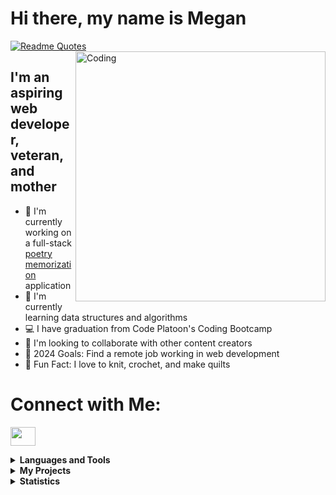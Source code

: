 <h1> Hi there, my name is Megan</h1>

[![Readme Quotes](https://quotes-github-readme.vercel.app/api?type=horizontal&theme=dark)](https://github.com/piyushsuthar/github-readme-quotes)
<img align="right" alt="Coding" width="400" src="https://media.tenor.com/GYW1mlH5CRoAAAAi/gabby-knitting.gif">

## I'm an aspiring web developer, veteran, and mother
- 📓 I'm currently working on a full-stack [poetry memorization](https://thequiltingriverotter.github.io/PoetryMemorization/) application
- 🐍 I'm currently learning data structures and algorithms
- 💻 I have graduation from Code Platoon's Coding Bootcamp 
- 🤝 I'm looking to collaborate with other content creators
- 📆 2024 Goals: Find a remote job working in web development
- 🧶 Fun Fact: I love to knit, crochet, and make quilts
  

# Connect with Me:
<p align="left">
<a href="www.linkedin.com/in/megan-buck-63112327b" target="blank"><img align="center" src="https://cdn.jsdelivr.net/npm/simple-icons@3.0.1/icons/linkedin.svg" alt="" height="30" width="40" /></a>
</p>


<details>
<summary><b> Languages and Tools  </b></summary>
  
![Visual Studio Code](https://img.shields.io/badge/Visual%20Studio%20Code-0078d7.svg?style=for-the-badge&logo=visual-studio-code&logoColor=white)
![HTML5](https://img.shields.io/badge/html5-%23E34F26.svg?style=for-the-badge&logo=html5&logoColor=white)
![CSS3](https://img.shields.io/badge/css3-%231572B6.svg?style=for-the-badge&logo=css3&logoColor=white)
![JavaScript](https://img.shields.io/badge/javascript-%23323330.svg?style=for-the-badge&logo=javascript&logoColor=%23F7DF1E)
![Python](https://img.shields.io/badge/python-3670A0?style=for-the-badge&logo=python&logoColor=ffdd54)
![React](https://img.shields.io/badge/react-%2320232a.svg?style=for-the-badge&logo=react&logoColor=%2361DAFB)
![MongoDB](https://img.shields.io/badge/MongoDB-%234ea94b.svg?style=for-the-badge&logo=mongodb&logoColor=white)
![Godot Engine](https://img.shields.io/badge/GODOT-%23FFFFFF.svg?style=for-the-badge&logo=godot-engine)
</details>

<details>
  <summary><b> My Projects </b></summary>
  <table>
  <thead>
    <tr>
      <th>Project Name</th>
      <th>Live Site</th>
      <th>Skills Used</th>
      <th>Description</th>
    </tr>
  </thead>
  <tbody>
      <tr>
      <td><b><a href="https://github.com/theQuiltingRiverOtter/dinoStocks">DinoStocks</a> </b></td>
      <td>Simulated Stock Market Game</a></td>
      <td> Django, React</td>
      <td> This project was built in collaboration with fellow students. It's goal is to help users learn about the stock market by 
      using dinosaurs in place of stocks to make the subject more engaging.</td>
    </tr>
    <tr>
      <td><b><a href="https://github.com/theQuiltingRiverOtter/Chinese-Flashcards">Chinese Flash Card</a> </b></td>
      <td><a href="https://thequiltingriverotter.github.io/Chinese-Flashcards/">Chinese Flash Cards</a></td>
      <td> HTML, CSS, Javascript</td>
      <td> WIP: This was built to replace the traditional two-sided flash card applications because they are inconvenient for 
        languages that use characters such as Chinese or Japanse</td>
    </tr>
     <tr>
      <td><b><a href="https://github.com/theQuiltingRiverOtter/journal-rpg">Full Stack Journal RPG </a>  </b></td>
      <td><a href="http://18.116.71.64/">Quill Quest</a></td>
      <td> Django, React, Bootstrap</td>
      <td>This application is intended to provide prompts for different journaling RPGs. In the end, it should have several games.</td>
    </tr>
     <tr>
      <td><b><a href="https://github.com/theQuiltingRiverOtter/mathMessage">mathMessage</a>  </b></td>
       <td><a href="https://thequiltingriverotter.github.io/mathMessage/">Math Message</a>
      <td> React and Javascript</td>
      <td> Converts a message into a series of math problems and provides a legend to figure out what the message is</td>
    </tr>
    <tr>
      <td><b><a href="https://github.com/theQuiltingRiverOtter/PoetryMemorization">PoetryMemorization</a>  </b></td>
      <td><a href="https://thequiltingriverotter.github.io/PoetryMemorization/"> Poetry Memorization</a></td>
      <td>Javascript, HTML, CSS</td>
      <td> WIP: A website to help people memorize poetry </td>
    </tr>
  	<tr>
      <td><b><a href="https://github.com/theQuiltingRiverOtter/TOPcalculator">Calculator</a>  </b></td>
      <td><a href="https://thequiltingriverotter.github.io/TOPcalculator/">TOP Calculator<a/></td>
      <td> HTML, CSS, Javascript</td>
      <td>A calculator built as a part of The Odin Project Fundaments Course</td>
    </tr>
    <tr>
      <td><b><a href="https://github.com/theQuiltingRiverOtter/etch-a-sketch">Etch a Sketch</a></b></td>
      <td><a href="https://thequiltingriverotter.github.io/etch-a-sketch/">Etch a Sketch</a></td>
      <td>HTML, CSS, Javascript</td>
      <td>An Etcha Sketch project made for The Odin Project</td>
    </tr>
    <tr>
      <td><b><a href="https://github.com/theQuiltingRiverOtter/rock-paper-scissors">Rock, Paper, Scissors</a></b></td>
      <td><a href="https://thequiltingriverotter.github.io/rock-paper-scissors/">Rock, Paper, Scissors</a></td>
      <td>HTML, CSS, Javascript</td>
      <td>A Rock, Paper, Scissors game made for The Odin Project</td>
    </tr>
    <tr>
      <td><b><a href="https://github.com/theQuiltingRiverOtter/PokeDex">PokeDex</a></b></td>
      <td></td>
      <td>Express, EJS, CSS, Javascript</td>
      <td>A project to show Pokemon built to practice APIs</td>
    </tr>  
   <tr>
      <td><b><a href="https://github.com/theQuiltingRiverOtter/card_games">Card Games</a></b></td>
      <td></td>
      <td>Python</td>
      <td> WIP: Blackjack game built to practice OOP, will include further card and dice games at later date </td>
    </tr>   
   <tr>
      <td><b><a href="https://github.com/theQuiltingRiverOtter/poetry-memorization-py">Poetry Memorization - Python Console Application</a></b></td>
      <td></td>
      <td>Python</td>
      <td>Poetry memorization built to practice regex, files, and classes</td>
    </tr>   



        
  </tbody>
  </table>
</details>

<details>
<summary><b>  Statistics  </b></summary>
<div align="center">
  
[![Top Langs](https://github-readme-stats-git-masterrstaa-rickstaa.vercel.app/api/top-langs/?username=theQuiltingRiverOtter)](https://github.com/anuraghazra/github-readme-stats)

[![trophy](https://github-profile-trophy.vercel.app/?username=theQuiltingRiverOtter&theme=monokai)](https://github.com/theQuiltingRiverOtter/github-profile-trophy)

</div>
</details>
